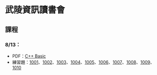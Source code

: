 # 武陵資訊讀書會
## 課程
### 8/13：
- PDF：[C++ Basic](https://github.com/jayin92/wulingInfor/raw/master/C%2B%2BBasic/C%2B%2BBasic.pdf)
- 練習題：[1001](http://3dfa7fed3c4e.ngrok.io/problem/1001)、[1002](http://3dfa7fed3c4e.ngrok.io/problem/1002)、[1003](http://3dfa7fed3c4e.ngrok.io/problem/1003)、[1004](http://3dfa7fed3c4e.ngrok.io/problem/1004)、[1005](http://3dfa7fed3c4e.ngrok.io/problem/1005)、[1006](http://3dfa7fed3c4e.ngrok.io/problem/1006)、[1007](http://3dfa7fed3c4e.ngrok.io/problem/1007)、[1008](http://3dfa7fed3c4e.ngrok.io/problem/1008)、[1009](http://3dfa7fed3c4e.ngrok.io/problem/1009)、[1010](http://3dfa7fed3c4e.ngrok.io/problem/1010)
